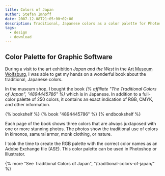```yaml
---
title: Colors of Japan
author: Stefan Imhoff
date: 2007-12-08T21:05:00+02:00
description: Traditional, Japanese colors as a color palette for Photoshop and Illustrator to download (FREE).
tags:
  - design
  - download
---
```


## Color Palette for Graphic Software

During a visit to the art exhibition _Japan and the West_ in the [Art Museum Wolfsburg](https://www.kunstmuseum-wolfsburg.de/), I was able to get my hands on a wonderful book about the traditional, Japanese colors.

In the museum shop, I bought the book _{% affiliate "The Traditional Colors of Japan", "4894445786" %}_ which is in Japanese. In addition to a full-color palette of 250 colors, it contains an exact indication of RGB, CMYK, and other information.

{% bookshelf %}
{% book "4894445786" %}
{% endbookshelf %}

Each page of the book shows three colors that are always juxtaposed with one or more stunning photos. The photos show the traditional use of colors in kimonos, samurai armor, monk clothing, or nature.

I took the time to create the RGB palette with the correct color names as an Adobe Exchange file (ASE). This color palette can be used in Photoshop or Illustrator.

{% more "See Traditional Colors of Japan", "/traditional-colors-of-japan/" %}
